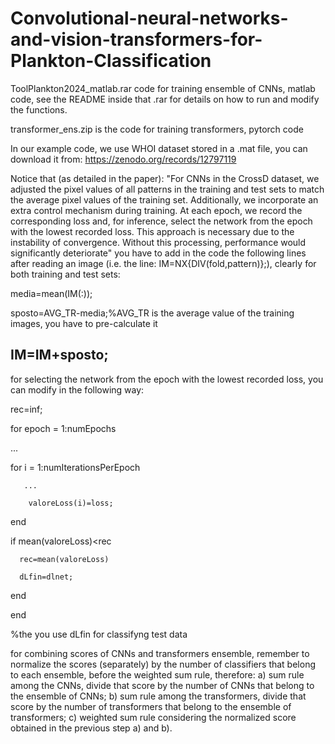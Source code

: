 # Convolutional-neural-networks-and-vision-transformers-for-Plankton-Classification

ToolPlankton2024_matlab.rar code for training ensemble of CNNs, matlab code, see the README inside that .rar for details on how to run and modify the functions.

transformer_ens.zip is the code for training transformers, pytorch code

In our example code, we use WHOI dataset stored in a .mat file, you can download it from: https://zenodo.org/records/12797119

Notice that (as detailed in the paper): "For CNNs in the CrossD dataset, we adjusted the pixel values of all
patterns in the training and test sets to match the average pixel values of the training set. Additionally, we incorporate an extra control mechanism
during training. At each epoch, we record the corresponding loss and, for inference, select the network from the epoch with the lowest recorded loss.
This approach is necessary due to the instability of convergence. Without this processing, performance would significantly deteriorate"
you have to add in the code the following lines after reading an image (i.e. the line: IM=NX{DIV(fold,pattern)};), clearly for both training and test sets:

media=mean(IM(:));

sposto=AVG_TR-media;%AVG_TR is the average value of the training images, you have to pre-calculate it

IM=IM+sposto;
---------------------------------------






for selecting  the network from the epoch with the lowest recorded loss, you can modify in the following way:


rec=inf;

for epoch = 1:numEpochs

...

   for i = 1:numIterationsPerEpoch
   
       ...
       
        valoreLoss(i)=loss;
        
   end
   
   if mean(valoreLoss)<rec
   
      rec=mean(valoreLoss)
      
      dLfin=dlnet;
      
   end

end

%the you use dLfin for classifyng test data

   
for combining scores of CNNs and transformers ensemble, remember to normalize the scores (separately) by the number of classifiers that belong to each ensemble, before the weighted sum rule, therefore: 
a) sum rule among the CNNs, divide that score by the number of CNNs that belong to the ensemble of CNNs;
b) sum rule among the transformers, divide that score by the number of transformers that belong to the ensemble of transformers;
c) weighted sum rule considering the normalized score obtained in the previous step a) and b).
